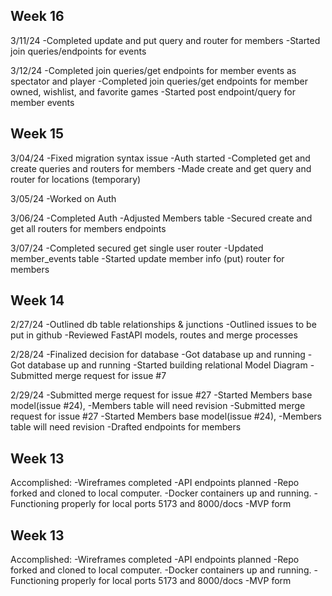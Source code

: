 ## Week 16
3/11/24
-Completed update and put query and router for members
-Started join queries/endpoints for events

3/12/24
-Completed join queries/get endpoints for member events as spectator and player
-Completed join queries/get endpoints for member owned, wishlist, and favorite games
-Started post endpoint/query for member events


## Week 15
3/04/24
-Fixed migration syntax issue
-Auth started
-Completed get and create queries and routers for members
-Made create and get query and router for locations (temporary)

3/05/24
-Worked on Auth

3/06/24
-Completed Auth
-Adjusted Members table
-Secured create and get all routers for members endpoints

3/07/24
-Completed secured get single user router
-Updated member_events table
-Started update member info (put) router for members


## Week 14
2/27/24
-Outlined db table relationships & junctions
-Outlined issues to be put in github
-Reviewed FastAPI models, routes and merge processes

2/28/24
-Finalized decision for database
-Got database up and running
-Got database up and running
-Started building relational Model Diagram
-Submitted merge request for issue #7


2/29/24
-Submitted merge request for issue #27
-Started Members base model(issue #24),
-Members table will need revision
-Submitted merge request for issue #27
-Started Members base model(issue #24),
-Members table will need revision
-Drafted endpoints for members

## Week 13
Accomplished:
-Wireframes completed
-API endpoints planned
-Repo forked and cloned to local computer.
-Docker containers up and running.
-Functioning properly for local ports 5173 and 8000/docs
-MVP form


## Week 13
Accomplished:
-Wireframes completed
-API endpoints planned
-Repo forked and cloned to local computer.
-Docker containers up and running.
-Functioning properly for local ports 5173 and 8000/docs
-MVP form
